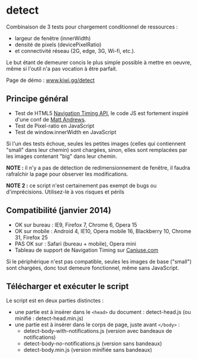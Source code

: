 detect
======

Combinaison de 3 tests pour chargement conditionnel de ressources :
* largeur de fenêtre (innerWidth)
* densité de pixels (devicePixelRatio)
* et connectivité réseau (2G, edge, 3G, Wi-fi, etc.).

Le but étant de demeurer concis le plus simple possible à mettre en oeuvre, même si l'outil n'a pas vocation à être parfait.

Page de démo  : www.kiwi.gg/detect

Principe général
----------------

* Test de HTML5 [Navigation Timing API](https://developer.mozilla.org/en-US/docs/Navigation_timing), le code JS est fortement inspiré d'une conf de [Matt Andrews](http://mattandrews.info/talks/port80-2013/#/33).
* Test de Pixel-ratio en JavaScript
* Test de window.innerWidth en JavaScript

Si l'un des tests échoue, seules les petites images (celles qui contiennent "small" dans leur chemin) sont chargées, sinon, elles sont remplacées par les images contenant "big" dans leur chemin.

**NOTE :** il n'y a pas de détection de redimensionnement de fenêtre, il faudra rafraîchir la page pour observer les modifications.

**NOTE 2 :** ce script n'est certainement pas exempt de bugs ou d'imprécisions. Utilisez-le à vos risques et périls

Compatibilité (janvier 2014)
----------------------------

* OK sur bureau : IE9, Firefox 7, Chrome 6, Opera 15
* OK sur mobile : Android 4, IE10, Opera mobile 16, Blackberry 10, Chrome 31, Firefox 25
* PAS OK sur : Safari (bureau + mobile), Opera mini
* Tableau de support de Navigation Timing sur [Caniuse.com](http://caniuse.com/#feat=nav-timing)

Si le périphérique n'est pas compatible, seules les images de base ("small") sont chargées, donc tout demeure fonctionnel, même sans JavaScript.

Télécharger et exécuter le script
---------------------------------

Le script est en deux parties distinctes :

* une partie est à insérer dans le `<head>` du document : detect-head.js (ou minifié : detect-head.min.js)
* une partie est à insérer dans le corps de page, juste avant `</body>` :
    * detect-body-with-notifications.js (version avec bandeaux de notifications)
    * detect-body-no-notifications.js (version sans bandeaux)
    * detect-body.min.js (version minifiée sans bandeaux)
